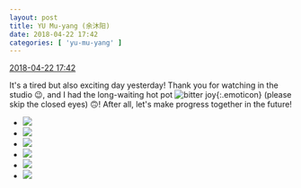 ```yaml
---
layout: post
title: YU Mu-yang (余沐阳)
date: 2018-04-22 17:42
categories: [ 'yu-mu-yang' ]
---
```


<div class="weibo-info">
  <a href="https://weibo.com/6505651747/GdhEGaGfk">2018-04-22 17:42</a>
</div>

It's a tired but also exciting day yesterday! Thank you for watching in the studio :wink:, and I had the long-waiting hot pot ![bitter joy](https://img.t.sinajs.cn/t4/appstyle/expression/ext/normal/83/2018new_kuxiao_org.png){:.emoticon} (please skip the closed eyes) 🙃! After all, let's make progress together in the future!

<!-- more -->

<ul class="weibo-pic-list-2">
  <li class="weibo-pic">
    <a href="https://wx1.sinaimg.cn/mw690/0076h3cTgy1fqlkhf1he1j311k1b1qv5.jpg"><img src="https://wx1.sinaimg.cn/thumb150/0076h3cTgy1fqlkhf1he1j311k1b1qv5.jpg"/></a>
  </li>
  <li class="weibo-pic">
    <a href="https://wx2.sinaimg.cn/mw690/0076h3cTgy1fqlkhhi9xcj30u01clb2a.jpg"><img src="https://wx2.sinaimg.cn/thumb150/0076h3cTgy1fqlkhhi9xcj30u01clb2a.jpg"/></a>
  </li>
  <li class="weibo-pic">
    <a href="https://wx3.sinaimg.cn/mw690/0076h3cTgy1fqlkhlqb78j31o02yoqvd.jpg"><img src="https://wx3.sinaimg.cn/thumb150/0076h3cTgy1fqlkhlqb78j31o02yoqvd.jpg"/></a>
  </li>
  <li class="weibo-pic">
    <a href="https://wx3.sinaimg.cn/mw690/0076h3cTgy1fqlkhcqyc6j33402c01kz.jpg"><img src="https://wx3.sinaimg.cn/thumb150/0076h3cTgy1fqlkhcqyc6j33402c01kz.jpg"/></a>
  </li>
  <li class="weibo-pic">
    <a href="https://wx1.sinaimg.cn/mw690/0076h3cTgy1fqlkhnxsztj30qo1bfnad.jpg"><img src="https://wx1.sinaimg.cn/thumb150/0076h3cTgy1fqlkhnxsztj30qo1bfnad.jpg"/></a>
  </li>
  <li class="weibo-pic">
    <a href="https://wx4.sinaimg.cn/mw690/0076h3cTgy1fqlkhqqj0sj33402c0npf.jpg"><img src="https://wx4.sinaimg.cn/thumb150/0076h3cTgy1fqlkhqqj0sj33402c0npf.jpg"/></a>
  </li>
</ul>
